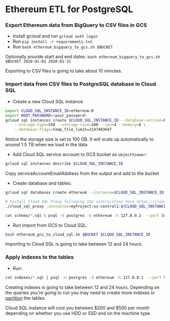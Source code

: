 # Ethereum ETL for PostgreSQL

### Export Ethereum data from BigQuery to CSV files in GCS

- Install gcloud and run `gcloud auth login`
- Run `pip install -r requirements.txt`
- Run `bash ethereum_bigquery_to_gcs.sh $BUCKET`

Optionally provide start and end dates: `bash ethereum_bigquery_to_gcs.sh $BUCKET 2020-01-01 2020-01-31`

Exporting to CSV files is going to take about 10 minutes.

### Import data from CSV files to PostgreSQL database in Cloud SQL

- Create a new Cloud SQL instance 

```bash
export CLOUD_SQL_INSTANCE_ID=ethereum-0
export ROOT_PASSWORD=<your_password>
gcloud sql instances create $CLOUD_SQL_INSTANCE_ID --database-version=POSTGRES_11 --root-password=$ROOT_PASSWORD \
    --storage-type=SSD --storage-size=100 --cpu=4 --memory=6 \
    --database-flags=temp_file_limit=2147483647
```

Notice the storage size is set to 100 GB. It will scale up automatically to around 1.5 TB when we load in the data.

- Add Cloud SQL service account to GCS bucket as `objectViewer`:

```bash
gcloud sql instances describe $CLOUD_SQL_INSTANCE_ID
```

Copy serviceAccountEmailAddress from the output and add to the bucket

- Create database and tables:

```bash
gcloud sql databases create ethereum --instance=$CLOUD_SQL_INSTANCE_ID

# Install Cloud SQL Proxy following the instrucitons here https://cloud.google.com/sql/docs/mysql/sql-proxy#install
./cloud_sql_proxy -instances=myProject:us-central1:${CLOUD_SQL_INSTANCE_ID}=tcp:5433

cat schema/*.sql | psql -U postgres -d ethereum -h 127.0.0.1  --port 5433 -a
```

- Run import from GCS to Cloud SQL:

```bash
bash ethereum_gcs_to_cloud_sql.sh $BUCKET $CLOUD_SQL_INSTANCE_ID
```

Importing to Cloud SQL is going to take between 12 and 24 hours.

### Apply indexes to the tables

- Run:

```bash
cat indexes/*.sql | psql -U postgres -d ethereum -h 127.0.0.1  --port 5433 -a
```

Creating indexes is going to take between 12 and 24 hours. Depending on the queries you're going to run
you may need to create more indexes or [partition](https://www.postgresql.org/docs/11/ddl-partitioning.html) the tables.

Cloud SQL instance will cost you between $200 and $500 per month depending on 
whether you use HDD or SSD and on the machine type. 

